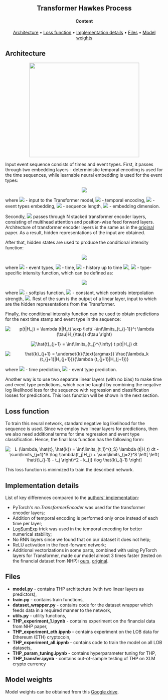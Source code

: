 <h2 align="center"> Transformer Hawkes Process </h2>

<h4 align="center"> Content </h4>

<p align="center">
  <a href="#architecture">Architecture</a> •
  <a href="#loss-function">Loss function</a> •
  <a href="#implementation-details">Implementation details</a> •
  <a href="#files">Files</a> •
  <a href="#model-weights">Model weights</a>
</p>

## Architecture

<p align="center">
  <img width="350" height="300" src="https://github.com/rodrigorivera/mds20_deepfolio/blob/main/images/THP-arch.png">
</p>

Input event sequence consists of times and event types. First, it passes through two embedding layers - deterministic temporal encoding is used for the
time sequences, while learnable neural embedding is used for the event types:
<p align="center">
<img src="https://latex.codecogs.com/gif.latex?X&space;=&space;Z&space;&plus;&space;U" />
</p>
where <a href=""><img src="https://latex.codecogs.com/gif.latex?X" /></a> - input to the Transformer model,
<a href=""><img src="https://latex.codecogs.com/gif.latex?Z&space;\in&space;\mathbb{R}^{S&space;\times&space;E}" /></a> - temporal encoding,
<a href=""><img src="https://latex.codecogs.com/gif.latex?U&space;\in&space;\mathbb{R}^{S&space;\times&space;E}" /></a> - event types embedding,
<a href=""><img src="https://latex.codecogs.com/gif.latex?S" /></a> - sequence length, 
<a href=""><img src="https://latex.codecogs.com/gif.latex?E" /></a> - embedding dimension.

Secondly, <a href=""><img src="https://latex.codecogs.com/gif.latex?X" /></a> passes through N stacked transformer encoder layers, consisting of multihead attention
and position-wise feed forward layers. Architecture of transformer encoder layers is the same as in the <a href="https://arxiv.org/abs/1706.03762" > original </a> paper.
As a result, hidden representations of the input are obtained.

After that, hidden states are used to produce the conditional intensity function:
<p align="center">
<img src="https://latex.codecogs.com/gif.latex?\lambda&space;(t|H_t)&space;=&space;\sum\limits_{k=1}^K&space;\lambda_k&space;(t|H_t)" />
</p>
where <a href=""><img src="https://latex.codecogs.com/gif.latex?k" /></a> - event types, 
<a href=""><img src="https://latex.codecogs.com/gif.latex?t" /></a> - time,
<a href=""><img src="https://latex.codecogs.com/gif.latex?H_t&space;=&space;\{&space;(t_j,&space;k_j)&space;:&space;t_j&space;<&space;t&space;\}" /></a> - history up to time <a href=""><img src="https://latex.codecogs.com/gif.latex?t" /></a>,
<a href=""><img src="https://latex.codecogs.com/gif.latex?\lambda_k&space;(t|H_t)" /></a> - type-specific intensity function, which can be defined as:
<p align="center">
<img src="https://latex.codecogs.com/gif.latex?\lambda_k&space;(t|H_t)&space;=&space;f_k&space;\left(&space;\alpha_k&space;\frac{t&space;-&space;t_j}{t}&space;&plus;&space;w_k^T&space;h(t_j)&space;&plus;&space;b_k&space;\right)" />
</p>
where <a href=""><img src="https://latex.codecogs.com/gif.latex?f_k" /></a> - softplus function,
<a href=""><img src="https://latex.codecogs.com/gif.latex?\alpha_k" /></a> - constant, which controls interpolation strength,
<a href=""><img src="https://latex.codecogs.com/gif.latex?t&space;\in&space;[t_j;&space;t_{j&plus;1})" /></a>. Rest of the sum is the output of a linear layer, input
to which are the hidden representations from the Transformer.

Finally, the conditional intensity function can be used to obtain predictions for the next time stamp and event type in the sequence:
<p align="center">
<img src="https://latex.codecogs.com/gif.latex?p(t|H_j)&space;=&space;\lambda&space;(t|H_t)&space;\exp&space;\left(&space;-\int\limits_{t_{j-1}}^t&space;\lambda&space;(\tau|H_{\tau})&space;d\tau&space;\right)" title="p(t|H_j) = \lambda (t|H_t) \exp \left( -\int\limits_{t_{j-1}}^t \lambda (\tau|H_{\tau}) d\tau \right)" />
</p>
<p align="center">
<img src="https://latex.codecogs.com/gif.latex?\hat{t}_{j&plus;1}&space;=&space;\int\limits_{t_j}^{\infty}&space;t&space;p(t|H_j)&space;dt" title="\hat{t}_{j+1} = \int\limits_{t_j}^{\infty} t p(t|H_j) dt" />
</p>
<p align="center">
<img src="https://latex.codecogs.com/gif.latex?\hat{k}_{j&plus;1}&space;=&space;\underset{k}{\text{argmax}}&space;\frac{\lambda_k&space;(t_{j&plus;1}|H_{j&plus;1})}{\lambda&space;(t_{j&plus;1}|H_{j&plus;1})}" title="\hat{k}_{j+1} = \underset{k}{\text{argmax}} \frac{\lambda_k (t_{j+1}|H_{j+1})}{\lambda (t_{j+1}|H_{j+1})}" />
</p>
where <a href=""><img src="https://latex.codecogs.com/gif.latex?\hat{t}" /></a> - time prediction,
<a href=""><img src="https://latex.codecogs.com/gif.latex?\hat{k}" /></a></a> - event type prediction.

Another way is to use two separate linear layers (with no bias) to make time and event type predictions, which can be taught by combining the negative log likelihood loss
for the sequence with regression and classification losses for predictions. This loss function will be shown in the next section.

## Loss function

To train this neural network, standard negative log likelihood for the sequence is used. Since we employ two linear layers for predictions, then we also need additional
terms for time regression and event type classification. Hence, the final loss function has the following form:
<p align="center">
<img src="https://latex.codecogs.com/gif.latex?L&space;(\lambda,&space;\hat{t},&space;\hat{k})&space;=&space;\int\limits_{t_1}^{t_S}&space;\lambda&space;(t|H_t)&space;dt&space;-&space;\sum\limits_{j=1}^S&space;\log&space;\lambda(t_j|H_j)&space;&plus;&space;\sum\limits_{j=2}^S&space;\left[&space;\left(&space;\hat{t}_{j-1}&space;-&space;t_j&space;\right)^2&space;-&space;k_{j}&space;\log&space;\hat{k}_{j-1}&space;\right]" title="L (\lambda, \hat{t}, \hat{k}) = \int\limits_{t_1}^{t_S} \lambda (t|H_t) dt - \sum\limits_{j=1}^S \log \lambda(t_j|H_j) + \sum\limits_{j=2}^S \left[ \left( \hat{t}_{j-1} - t_j \right)^2 - k_{j} \log \hat{k}_{j-1} \right]" />
</p>
This loss function is minimized to train the described network.

## Implementation details

List of key differences compared to the <a href="https://github.com/SimiaoZuo/Transformer-Hawkes-Process">authors' implementation</a>:
* PyTorch's *nn.TransformerEncoder* was used for the transformer encoder layers;
* Addition of temporal encoding is performed only once instead of each time per layer;
* <a href="https://en.wikipedia.org/wiki/LogSumExp">LogSumExp</a> trick was used in the temporal encoding for better numerical stability;
* No RNN layers since we found that on our dataset it does not help;
* ReLU activation in the feed-forward network;
* Additional vectorizations in some parts, combined with using PyTorch layers for Transformer, made our model almost 3 times faster (tested on the financial dataset
from NHP): <a href="https://github.com/rodrigorivera/mds20_deepfolio/blob/main/images/our_thp.png">ours</a>,
<a href="https://github.com/rodrigorivera/mds20_deepfolio/blob/main/images/original_thp.png">original</a>.

## Files

* **model.py** - contains THP architecture (with two linear layers as predictors),
* **train.py** - contains train functions,
* **dataset_wrapper.py** - contains code for the dataset wrapper which feeds data in a required manner to the network,
* **utils.py** - utility functions,
* **THP_experiment_1.ipynb** - contains experiment on the financial data from NHP paper,
* **THP_experiment_eth.ipynb** - contains experiment on the LOB data for Ethereum (ETH) cryptocoin,
* **THP_experiment_all.ipynb** - contains code to train the model on all LOB datasets,
* **THP_param_tuning.ipynb** - contains hyperparameter tuning for THP,
* **THP_transfer.ipynb** - contains out-of-sample testing of THP on XLM crypto currency

## Model weights

Model weights can be obtained from this <a href="https://drive.google.com/drive/folders/1bzcug2lOx7qUVpq1bUJSbRTSzbt_MNgK?usp=sharing">Google drive</a>.
